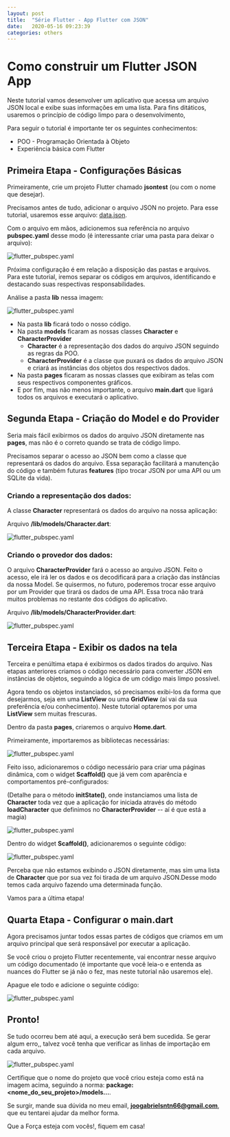 ```yaml
---
layout: post
title:  "Série Flutter - App Flutter com JSON"
date:   2020-05-16 09:23:39
categories: others
---
```


# Como construir um Flutter JSON App

Neste tutorial vamos desenvolver um aplicativo que acessa um arquivo JSON local e exibe suas informações em uma lista. Para fins ditáticos, usaremos o princípio de código limpo para o desenvolvimento, 

Para seguir o tutorial é importante ter os seguintes conhecimentos:

* POO - Programação Orientada à Objeto
* Experiência básica com Flutter

## Primeira Etapa - Configurações Básicas

Primeiramente, crie um projeto Flutter chamado **jsontest** (ou com o nome que desejar).

Precisamos antes de tudo, adicionar o arquivo JSON no projeto. Para esse tutorial, usaremos esse arquivo: [data.json](/assets/data.json).

Com o arquivo em mãos, adicionemos sua referência no arquivo **pubspec.yaml** desse modo (é interessante criar uma pasta para deixar o arquivo): 

![flutter_pubspec.yaml](/assets/image_pubspec_flutter.PNG)

Próxima configuração é em relação a disposição das pastas e arquivos. Para este tutorial, iremos separar os códigos em arquivos, identificando e destacando suas respectivas responsabilidades.

Análise a pasta **lib** nessa imagem:

![flutter_pubspec.yaml](/assets/image_directory_flutter.PNG)

* Na pasta **lib** ficará todo o nosso código.
* Na pasta **models** ficaram as nossas classes **Character** e **CharacterProvider**
    * **Character** é a representação dos dados do arquivo JSON seguindo as regras da POO.
    * **CharacterProvider** é a classe que puxará os dados do arquivo JSON e criará as instâncias dos objetos dos respectivos dados.
* Na pasta **pages** ficaram as nossas classes que exibiram as telas com seus respectivos componentes gráficos.
* E por fim, mas não menos importante, o arquivo **main.dart** que ligará todos os arquivos e executará o aplicativo.

## Segunda Etapa - Criação do Model e do Provider

Seria mais fácil exibirmos os dados do arquivo JSON diretamente nas **pages**, mas não é o correto quando se trata de código limpo. 

Precisamos separar o acesso ao JSON bem como a classe que representará os dados do arquivo. Essa separação facilitará a manutenção do código e também futuras **features** (tipo trocar JSON por uma API ou um SQLite da vida).

### Criando a representação dos dados:

A classe **Character** representará os dados do arquivo na nossa aplicação:

Arquivo **/lib/models/Character.dart**:

![flutter_pubspec.yaml](/assets/image_character_flutter.PNG)

### Criando o provedor dos dados:

O arquivo **CharacterProvider** fará o acesso ao arquivo JSON. Feito o acesso, ele irá ler os dados e os decodificará para a criação das instâncias da nossa Model. Se quisermos, no futuro, poderemos trocar esse arquivo por um Provider que tirará os dados de uma API. Essa troca não trará muitos problemas no restante dos códigos do aplicativo.

Arquivo **/lib/models/CharacterProvider.dart**:

![flutter_pubspec.yaml](/assets/image_provider_flutter.PNG)

## Terceira Etapa - Exibir os dados na tela

Terceira e penúltima etapa é exibirmos os dados tirados do arquivo. Nas etapas anteriores criamos o código necessário para converter JSON em instâncias de objetos, seguindo a lógica de um código mais limpo possível.

Agora tendo os objetos instanciados, só precisamos exibi-los da forma que desejarmos, seja em uma **ListView** ou uma **GridView** (aí vai da sua preferência e/ou conhecimento). Neste tutorial optaremos por uma **ListView** sem muitas frescuras.

Dentro da pasta **pages**, criaremos o arquivo **Home.dart**.

Primeiramente, importaremos as bibliotecas necessárias: 

![flutter_pubspec.yaml](/assets/image_dependency_flutter.PNG)

Feito isso, adicionaremos o código necessário para criar uma páginas dinâmica, com o widget **Scaffold()** que já vem com aparência e comportamentos pré-configurados:

(Detalhe para o método **initState()**, onde instanciamos uma lista de **Character** toda vez que a aplicação for iniciada através do método **loadCharacter** que definimos no **CharacterProvider** -- aí é que está a magia)

![flutter_pubspec.yaml](/assets/image_homepage_flutter.PNG)

Dentro do widget **Scaffold()**, adicionaremos o seguinte código:

![flutter_pubspec.yaml](/assets/image_scaffold_flutter.PNG)

Perceba que não estamos exibindo o JSON diretamente, mas sim uma lista de **Character** que por sua vez foi tirada de um arquivo JSON.Desse modo temos cada arquivo fazendo uma determinada função.

Vamos para a última etapa!

## Quarta Etapa - Configurar o **main.dart**

Agora precisamos juntar todos essas partes de códigos que criamos em um arquivo principal que será responsável por executar a aplicação.

Se você criou o projeto Flutter recentemente, vai encontrar nesse arquivo um código documentado (é importante que você leia-o e entenda as nuances do Flutter se já não o fez, mas neste tutorial não usaremos ele).

Apague ele todo e adicione o seguinte código:

![flutter_pubspec.yaml](/assets/image_main_flutter.PNG)

## Pronto!

Se tudo ocorreu bem até aqui, a execução será bem sucedida. Se gerar algum erro,, talvez você tenha que verificar as linhas de importação em cada arquivo.

![flutter_pubspec.yaml](/assets/image_dependency_flutter.PNG)

Certifique que o nome do projeto que você criou esteja como está na imagem acima, seguindo a norma: **package:<nome_do_seu_projeto>/models...**.

Se surgir, mande sua dúvida no meu email, **joogabrielsntn66@gmail.com**, que eu tentarei ajudar da melhor forma.

Que a Força esteja com vocês!, fiquem em casa!
